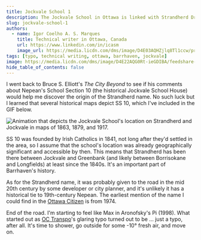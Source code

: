 ```yaml
---
title: Jockvale School 1
description: The Jockvale School in Ottawa is linked with Strandherd Dr and the birth of what is now Barrhaven.
slug: jockvale-school-1
authors:
  - name: Igor Coelho A. S. Marques
    title: Technical writer in Ottawa, Canada 
    url: https://www.linkedin.com/in/icasm
    image_url: https://media.licdn.com/dms/image/D4E03AQHZjlq8Tl1ccw/profile-displayphoto-shrink_800_800/0/1705677142126?e=1713398400&v=beta&t=_mzrYXwTu2_-a-Tt-0HKC4utBw9RU3UE5tcg-3wN-gA
tags: [typo, technical writing, ottawa, barrhaven, jockvale]
image: https://media.licdn.com/dms/image/D4E22AQG0Rt-ieGDIBA/feedshare-shrink_800/0/1709227847734?e=1713398400&v=beta&t=mkMEPlIHpmn9gc9vxkbtrEYm-gXUJlCEWuymw22JRIw
hide_table_of_contents: false
---
```


I went back to Bruce S. Elliott's *The City Beyond* to see if his comments about Nepean's School Section 10 (the historical Jockvale School House) would help me discover the origin of the Strandherd name. No such luck but I learned that several historical maps depict SS 10, which I've included in the GIF below.

![Animation that depicts the Jockvale School's location on Strandherd and Jockvale in maps of 1863, 1879, and 1917.](https://media.licdn.com/dms/image/D4E22AQG0Rt-ieGDIBA/feedshare-shrink_800/0/1709227847734?e=1713398400&v=beta&t=mkMEPlIHpmn9gc9vxkbtrEYm-gXUJlCEWuymw22JRIw)

SS 10 was founded by Irish Catholics in 1841, not long after they'd settled in the area, so I assume that the school's location was already geographically significant and accessible by then. This means that Strandherd has been there between Jockvale and Greenbank (and likely between Borrisokane and Longfields) at least since the 1840s. It's an important part of Barrhaven's history.

As for the Strandherd name, it was probably given to the road in the mid 20th century by some developer or city planner, and it's unlikely it has a historical tie to 19th-century Nepean. The earliest mention of the name I could find in the [Ottawa Citizen](https://www.linkedin.com/company/post-media-inc) is from 1974. 

End of the road. I'm starting to feel like Max in Aronofsky's Pi (1998). What started out as [OC Transpo](https://www.linkedin.com/company/oc-transpo)'s glaring typo turned out to be ... just a typo, after all. It's time to shower, go outside for some -10° fresh air, and move on.
